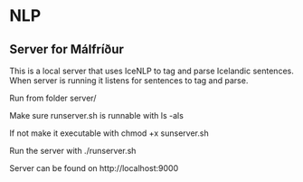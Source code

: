 # NLP

## Server for Málfríður


This is a local server that uses IceNLP to tag and parse Icelandic sentences. When server is running it listens for sentences to tag and parse.

Run from folder server/

Make sure runserver.sh is runnable with ls -als

If not make it executable with chmod +x sunserver.sh

Run the server with ./runserver.sh

Server can be found on http://localhost:9000
